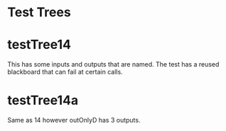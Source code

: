 # Test Trees

# testTree14
This has some inputs and outputs that are named.  The test has a reused blackboard that can fail at certain calls.


# testTree14a
Same as 14 however outOnlyD has 3 outputs.
